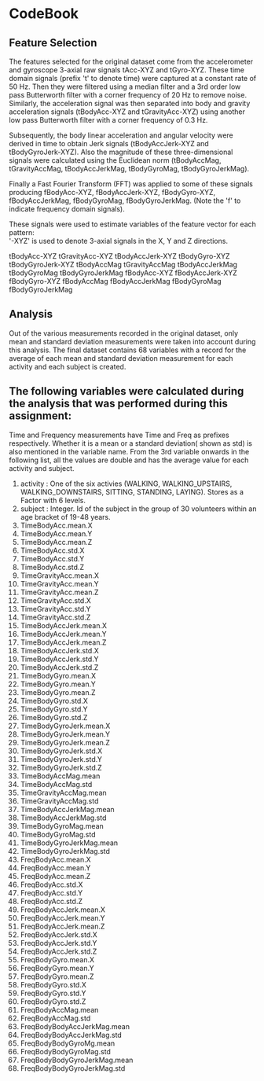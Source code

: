 # CodeBook

## Feature Selection 
The features selected for the original dataset come from the accelerometer and gyroscope 3-axial raw signals tAcc-XYZ and tGyro-XYZ. These time domain signals (prefix 't' to denote time) were captured at a constant rate of 50 Hz. Then they were filtered using a median filter and a 3rd order low pass Butterworth filter with a corner frequency of 20 Hz to remove noise. Similarly, the acceleration signal was then separated into body and gravity acceleration signals (tBodyAcc-XYZ and tGravityAcc-XYZ) using another low pass Butterworth filter with a corner frequency of 0.3 Hz. 

Subsequently, the body linear acceleration and angular velocity were derived in time to obtain Jerk signals (tBodyAccJerk-XYZ and tBodyGyroJerk-XYZ). Also the magnitude of these three-dimensional signals were calculated using the Euclidean norm (tBodyAccMag, tGravityAccMag, tBodyAccJerkMag, tBodyGyroMag, tBodyGyroJerkMag). 

Finally a Fast Fourier Transform (FFT) was applied to some of these signals producing fBodyAcc-XYZ, fBodyAccJerk-XYZ, fBodyGyro-XYZ, fBodyAccJerkMag, fBodyGyroMag, fBodyGyroJerkMag. (Note the 'f' to indicate frequency domain signals). 

These signals were used to estimate variables of the feature vector for each pattern:  
'-XYZ' is used to denote 3-axial signals in the X, Y and Z directions.

tBodyAcc-XYZ
tGravityAcc-XYZ
tBodyAccJerk-XYZ
tBodyGyro-XYZ
tBodyGyroJerk-XYZ
tBodyAccMag
tGravityAccMag
tBodyAccJerkMag
tBodyGyroMag
tBodyGyroJerkMag
fBodyAcc-XYZ
fBodyAccJerk-XYZ
fBodyGyro-XYZ
fBodyAccMag
fBodyAccJerkMag
fBodyGyroMag
fBodyGyroJerkMag

## Analysis
Out of the various measurements recorded in the original dataset, only mean and standard deviation measurements were taken into account during this analysis. The final dataset contains 68 variables with a record for the average of each mean and standard deviation measurement for each activity and each subject is created.

## The following variables were calculated during the analysis that was performed during this assignment:

Time and Frequency measurements have Time and Freq as prefixes respectively. Whether it is a mean or a standard deviation( shown as std) is also mentioned in the variable name. 
From the 3rd variable onwards in the following list, all the values are double and has the average value for each activity and subject.

1. activity : One of the six activies (WALKING, WALKING_UPSTAIRS, WALKING_DOWNSTAIRS, SITTING, STANDING, LAYING). Stores as a Factor with 6 levels.
2. subject : Integer. Id of the subject in the group of 30 volunteers within an age bracket of 19-48 years. 
3. TimeBodyAcc.mean.X
4. TimeBodyAcc.mean.Y
5. TimeBodyAcc.mean.Z
6. TimeBodyAcc.std.X
7. TimeBodyAcc.std.Y
8. TimeBodyAcc.std.Z
9. TimeGravityAcc.mean.X
10. TimeGravityAcc.mean.Y
11. TimeGravityAcc.mean.Z
12. TimeGravityAcc.std.X
13. TimeGravityAcc.std.Y
14. TimeGravityAcc.std.Z
15. TimeBodyAccJerk.mean.X
16. TimeBodyAccJerk.mean.Y
17. TimeBodyAccJerk.mean.Z
18. TimeBodyAccJerk.std.X
19. TimeBodyAccJerk.std.Y
20. TimeBodyAccJerk.std.Z
21. TimeBodyGyro.mean.X
22. TimeBodyGyro.mean.Y
23. TimeBodyGyro.mean.Z
24. TimeBodyGyro.std.X
25. TimeBodyGyro.std.Y
26. TimeBodyGyro.std.Z
27. TimeBodyGyroJerk.mean.X
28. TimeBodyGyroJerk.mean.Y
29. TimeBodyGyroJerk.mean.Z
30. TimeBodyGyroJerk.std.X
31. TimeBodyGyroJerk.std.Y
32. TimeBodyGyroJerk.std.Z
33. TimeBodyAccMag.mean
34. TimeBodyAccMag.std
35. TimeGravityAccMag.mean
36. TimeGravityAccMag.std
37. TimeBodyAccJerkMag.mean
38. TimeBodyAccJerkMag.std
39. TimeBodyGyroMag.mean
40. TimeBodyGyroMag.std
41. TimeBodyGyroJerkMag.mean
42. TimeBodyGyroJerkMag.std
43. FreqBodyAcc.mean.X
44. FreqBodyAcc.mean.Y
45. FreqBodyAcc.mean.Z
46. FreqBodyAcc.std.X
47. FreqBodyAcc.std.Y
48. FreqBodyAcc.std.Z
49. FreqBodyAccJerk.mean.X
50. FreqBodyAccJerk.mean.Y
51. FreqBodyAccJerk.mean.Z
52. FreqBodyAccJerk.std.X
53. FreqBodyAccJerk.std.Y
54. FreqBodyAccJerk.std.Z
55. FreqBodyGyro.mean.X
56. FreqBodyGyro.mean.Y
57. FreqBodyGyro.mean.Z
58. FreqBodyGyro.std.X
59. FreqBodyGyro.std.Y
60. FreqBodyGyro.std.Z
61. FreqBodyAccMag.mean
62. FreqBodyAccMag.std
63. FreqBodyBodyAccJerkMag.mean
64. FreqBodyBodyAccJerkMag.std
65. FreqBodyBodyGyroMg.mean
66. FreqBodyBodyGyroMag.std
67. FreqBodyBodyGyroJerkMag.mean
68. FreqBodyBodyGyroJerkMag.std
